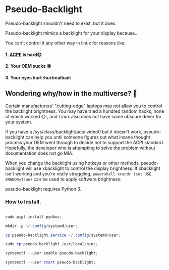 # Pseudo-Backlight

Pseudo-backlight shouldn't need to exist, but it does.

Pseudo-backlight mimics a backlight for your display because..

You can't control it any other way in linux for reasons like:

#### 1. [ACPI!](https://en.wikipedia.org/wiki/ACPI#:~:text=Advanced%20Configuration%20and%20Power%20Interface,swapping) is hard😞
#### 2. Your OEM sucks 😢
#### 3. Your eyes hurt :hurtrealbad:

## Wondering why/how in the multiverse? 🤔
Certain manufacturers' "cutting-edge" laptops may not allow you to control the backlight brightness. You may have tried a hundred random hacks, none of which worked 😞:, and Linux also does not have some obscure driver for your system.

If you have a /sys/class/backlight/acpi video0 but it doesn't work, pseudo-backlight can help you until someone figures out what insane thought process your OEM went through to decide not to support the ACPI standard. Hopefully, the developer who is attempting to solve the problem without documentation does not go MIA.

When you change the backlight using hotkeys or other methods, pseudo-backlight will use xbacklight to control the display brightness. If xbacklight isn't working and you're really struggling, ```` powershell xrandr (set USE XRANDR=True) ```` can be used to apply software brightness.

pseudo-backlight requires Python 3.

### How to Install.
```` powershell

sudo pip3 install pydbus;

mkdir -p ~/.config/systemd/user;

cp pseudo-backlight.service ~/.config/systemd/user;

sudo cp pseudo-backlight /usr/local/bin/;

systemctl --user enable pseudo-backlight;

systemctl --user start pseudo-backlight;

````
